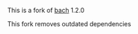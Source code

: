 This is a fork of [bach](https://www.npmjs.com/package/bach) 1.2.0

This fork removes outdated dependencies
